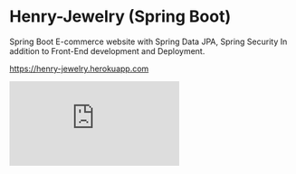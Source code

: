 # Henry-Jewelry (Spring Boot)
Spring Boot E-commerce website with Spring Data JPA, Spring Security In addition to Front-End development and Deployment.

https://henry-jewelry.herokuapp.com

![Home-Page](https://files.fm/thumb_show.php?i=gy5g2jpgb&view)


